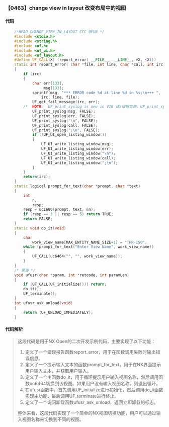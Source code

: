 ### 【0463】change view in layout 改变布局中的视图

#### 代码

```cpp
    /*HEAD CHANGE_VIEW_IN_LAYOUT CCC UFUN */  
    #include <stdio.h>  
    #include <string.h>  
    #include <uf.h>  
    #include <uf_ui.h>  
    #include <uf_layout.h>  
    #define UF_CALL(X) (report_error( __FILE__, __LINE__, #X, (X)))  
    static int report_error( char *file, int line, char *call, int irc)  
    {  
        if (irc)  
        {  
            char err[133],  
                 msg[133];  
            sprintf(msg, "*** ERROR code %d at line %d in %s:\n+++ ",  
                irc, line, file);  
            UF_get_fail_message(irc, err);  
        /*  NOTE:  UF_print_syslog is new in V18 译:根据文档，UF_print_syslog是在V18版本中新增的函数。 */  
            UF_print_syslog(msg, FALSE);  
            UF_print_syslog(err, FALSE);  
            UF_print_syslog("\n", FALSE);  
            UF_print_syslog(call, FALSE);  
            UF_print_syslog(";\n", FALSE);  
            if (!UF_UI_open_listing_window())  
            {  
                UF_UI_write_listing_window(msg);  
                UF_UI_write_listing_window(err);  
                UF_UI_write_listing_window("\n");  
                UF_UI_write_listing_window(call);  
                UF_UI_write_listing_window(";\n");  
            }  
        }  
        return(irc);  
    }  
    static logical prompt_for_text(char *prompt, char *text)  
    {  
        int  
            n,  
            resp;  
        resp = uc1600(prompt, text, &n);  
        if (resp == 3 || resp == 5) return TRUE;  
        return FALSE;  
    }  
    static void do_it(void)  
    {  
        char  
            work_view_name[MAX_ENTITY_NAME_SIZE+1] = "TFR-ISO";  
        while (prompt_for_text("Enter View Name", work_view_name))  
        {  
            UF_CALL(uc6464("", "", work_view_name));  
        }  
    }  
    /* 里海 */  
    void ufusr(char *param, int *retcode, int paramLen)  
    {  
        if (UF_CALL(UF_initialize())) return;  
        do_it();  
        UF_terminate();  
    }  
    int ufusr_ask_unload(void)  
    {  
        return (UF_UNLOAD_IMMEDIATELY);  
    }

```

#### 代码解析

> 这段代码是用于NX Open的二次开发示例代码，主要实现了以下功能：
>
> 1. 定义了一个错误报告函数report_error，用于在函数调用失败时输出错误信息。
> 2. 定义了一个提示输入文本的函数prompt_for_text，用于在NX界面提示用户输入文本，并获取用户输入。
> 3. 定义了一个主函数do_it，用于循环提示用户输入视图名称，然后调用函数uc6464切换到该视图。如果用户没有输入视图名称，则退出循环。
> 4. 在ufusr函数中，首先调用UF_initialize进行初始化，然后调用do_it函数实现主功能，最后调用UF_terminate进行终止。
> 5. 定义了一个询问卸载函数ufusr_ask_unload，返回立即卸载的标志。
>
> 整体来看，这段代码实现了一个简单的NX视图切换功能，用户可以通过输入视图名称来切换到不同的视图。
>
